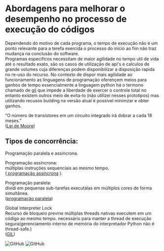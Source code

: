
# Abordagens para melhorar o desempenho no processo de execução do códigos 

Dependendo do motivo de cada programa, o tempo de execução não é um ponto relevante para a terefa exercida o processo do inicio ao fim não traz mudança na conclusão do software.   
Programas especificos necessitam de maior agilidade no tempo util de vida até o resultado exato, são os casos de utilização de api's e calculos de grande volumes cuja diferenças podem disponibilizar a disposição rapida no re-uso do recurso.
No contexto de dispor mais agilidade ao funcionamento as linguagens de programação oferençem meios para ganhos de tempo essencialmente a linguagem python há o termono chamado de [gil](https://www.machinelearningplus.com/python/python-global-interpreter-lock-gil/) que impede a liberdade de exercer o controle total no entanto existem outros meio de evita-lo (não utilizei nesses prototipos) mas utilizando recusos building na versão atual é possivel minimzar e obter ganhos.




“O número de transistores em um circuito integrado irá dobrar a cada 18 meses.”   
([Lei de Moore](https://mittechreview.com.br/nos-nao-estamos-preparados-para-o-fim-da-lei-de-moore/))
 
 
 
 ## Tipos  de concorrência:  
Programação paralela e assíncrona.

Programação assíncrona:  
múltiplas instruções sequenciais
ao mesmo tempo.         
([ programação assíncrona](https://developer.mozilla.org/pt-BR/docs/Learn/JavaScript/Asynchronous/Concepts)
).

Programação paralela:   
dividi em pequenas sub-tarefas executálas em múltiplos cores de forma simultânea.  
([programação paralela](https://pt.wikipedia.org/wiki/Computa%C3%A7%C3%A3o_paralela
))

Global Interpreter Lock  
 Recurso de bloqueio  previne  múltiplas threads nativas executem em um código ao mesmo tempo.
necessário para manter a thread de execução segura(gerenciamento interno de memória do
interpretador Python não é thread-safe.)  
([GIL](https://www.machinelearningplus.com/python/python-global-interpreter-lock-gil/))



 ![GitHub](https://img.shields.io/badge/python-3.9-blue) ![GitHub](https://img.shields.io/badge/licence-MIT-GREE) 
